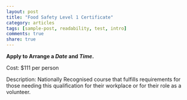 ```yaml
---
layout: post
title: "Food Safety Level 1 Certificate"
category: articles
tags: [sample-post, readability, test, intro]
comments: true
share: true
---
```


**Apply to Arrange a *Date* and *Time*.**

Cost: $111 per person

Description: Nationally Recognised course that fulfills requirements for those needing this qualification for their workplace or for their role as a volunteer.
